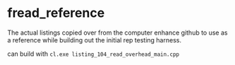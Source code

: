 fread_reference
===

The actual listings copied over from the computer enhance github to use
as a reference while building out the initial rep testing harness.

can build with `cl.exe listing_104_read_overhead_main.cpp`